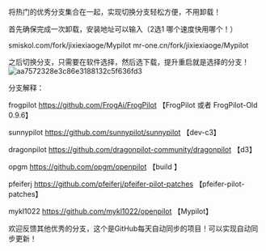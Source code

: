 将热门的优秀分支集合在一起，实现切换分支轻松方便，不用卸载！

首先确保完成一次卸载，安装地址可以输入（2选1 哪个速度快用哪个！）

smiskol.com/fork/jixiexiaoge/Mypilot 
mr-one.cn/fork/jixiexiaoge/Mypilot

之后切换分支，只需要在软件选择，然后选下载，提升重启就是选择的分支！
![aa7572328e3c86e3188132c5f636fd3](https://github.com/jixiexiaoge/openpilot/assets/128568434/df30f203-9a7c-4239-b944-90bab44b32dd)

分支解释：
 
 frogpilot https://github.com/FrogAi/FrogPilot  【FrogPilot 或者 FrogPilot-Old 0.9.6】
 
 sunnypilot https://github.com/sunnypilot/sunnypilot 【dev-c3】
 
 dragonpilot https://github.com/dragonpilot-community/dragonpilot 【d3】
 
 opgm https://github.com/opgm/openpilot 【build 】
 
 pfeiferj https://github.com/pfeiferj/pfeifer-pilot-patches 【pfeifer-pilot-patches】
 
 mykl1022 https://github.com/mykl1022/openpilot 【Mypilot】
 

欢迎反馈其他优秀的分支，这个是GitHub每天自动同步的项目！可以实现自动同步更新！
